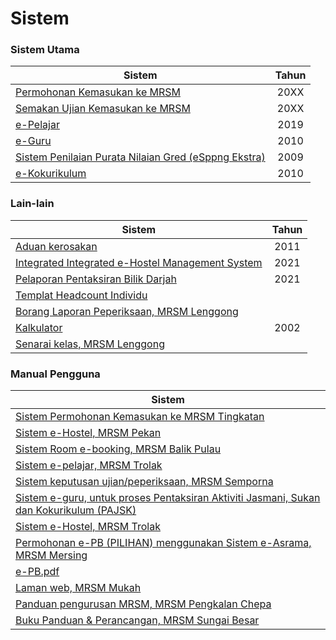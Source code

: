 # Sistem

### Sistem Utama

| Sistem                                               | Tahun |
| ---------------------------------------------------- | :---: |
| [Permohonan Kemasukan ke MRSM](sistem.md)            |  20XX |
| [Semakan Ujian Kemasukan ke MRSM](https://mrsm.mara.gov.my/MARATawaranf1/frmLoginSemakanF1.aspx) |  20XX |
| [e-Pelajar](http://www.mrsmkotakinabalu.edu.my/epelajar/login.asp) |  2019 |
| [e-Guru](http://www.mrsmsemporna.edu.my/skoq/contents/Loginguru.asp) |  2010 |
| [Sistem Penilaian Purata Nilaian Gred (eSppng Ekstra)](https://uppmmrsmlangkawi.com/esppng) |  2009 |
| [e-Kokurikulum](http://www.mrsmserting.com/SKOQ/Contents/loginKoq.asp) |  2010 |


### Lain-lain

| Sistem                                           | Tahun |
| ------------------------------------------------ | :---: |
| [Aduan kerosakan](https://mrsmict.wixsite.com/mrsmkkmaintainance/aduan-kerosakkan)                                  |  2011 |
| [Integrated Integrated e-Hostel Management System](http://e-hostel.net/trans_hostel) |  2021 |
| [Pelaporan Pentaksiran Bilik Darjah](https://mylink.la/nurmujahadah02) |  2021 |
| [Templat Headcount Individu](https://maranet-my.sharepoint.com/:x:/g/personal/joespenzal_mara_gov_my/EfRb-OhMT8hFqlBPfSu8GZ4BpVBxAzzcNXAz_KWWl_VyFw?e=FqpV7A) |       |
| [Borang Laporan Peperiksaan, MRSM Lenggong](http://examreportofficialuppmlgg168.uppmlgg.com/index.asp) |       |
| [Kalkulator](http://kalkulatorpng4mrsm.uppmlgg.com/calculatorPNGatas.asp)                                      |  2002 |
| [Senarai kelas, MRSM Lenggong](http://www.uppmlgg.com/senaraikelas.html) |       |

### Manual Pengguna

| Sistem                                                                                  |
| --------------------------------------------------------------------------------------- |
| [Sistem Permohonan Kemasukan ke MRSM Tingkatan](material/Sistem-Permohonan-MRSM.pdf) |
| [Sistem e-Hostel, MRSM Pekan](http://tar.mrsm.edu.my/data/pelajar/asrama/borang-pb.pdf) |
| [Sistem Room e-booking, MRSM Balik Pulau](Sistem-Room-e-booking.pdf)                 |
| [Sistem e-pelajar, MRSM Trolak](material/epelajar.pdf)                               |
| [Sistem keputusan ujian/peperiksaan, MRSM Semporna](material/semakan\_keputusan.pdf) |
| [Sistem e-guru, untuk proses Pentaksiran Aktiviti Jasmani, Sukan dan Kokurikulum (PAJSK)](material/eguru.pdf) |
| [Sistem e-Hostel, MRSM Trolak](material/E-HOSTEL.pdf)                                |
| [Permohonan e-PB (PILIHAN) menggunakan Sistem e-Asrama, MRSM Mersing](material/e-PB.pdf) |
| [e-PB.pdf](material/e-PB.pdf)                                                        |
| [Laman web, MRSM Mukah](material/web-mukah.pdf)                                      |
| [Panduan pengurusan MRSM, MRSM Pengkalan Chepa](material/pengurusan\_mrsm.pdf)        |
| [Buku Panduan & Perancangan, MRSM Sungai Besar](https://anyflip.com/mkaug/elxb/)      |
